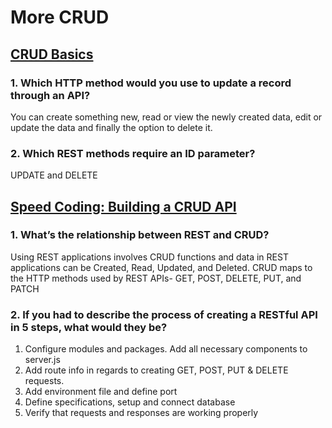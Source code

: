 # More CRUD

## [CRUD Basics]()

### 1. Which HTTP method would you use to update a record through an API?

  You can create something new, read or view the newly created data, edit or update the data and finally the option to delete it.

### 2. Which REST methods require an ID parameter?

  UPDATE and DELETE

## [Speed Coding: Building a CRUD API ](https://www.youtube.com/watch?v=EzNcBhSv1Wo)

### 1. What’s the relationship between REST and CRUD?

  Using REST applications involves CRUD functions and data in REST applications can be Created, Read, Updated, and Deleted. CRUD maps to the HTTP methods used by REST APIs- GET, POST, DELETE, PUT, and PATCH

### 2. If you had to describe the process of creating a RESTful API in 5 steps, what would they be?

  1. Configure modules and packages. Add all necessary components to server.js
  2. Add route info in regards to creating GET, POST, PUT & DELETE requests.
  3. Add environment file and define port
  4. Define specifications, setup and connect database
  5. Verify that requests and responses are working properly
